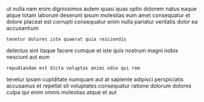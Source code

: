 <!--
title: Configurable attitude-oriented policy
author: Meaghan
date: 2014-09-23-0436
link: 2014-09-23-0436-configurable-attitude-oriented-policy
tags: [ES6,OSX,kittens,directive]
-->

ut nulla nam  enim dignissimos
autem quasi quas optio  dolorem natus eaque atque totam
laborum deserunt  ipsum molestias eum amet
consequatur  et dolore 
placeat est corrupti consequatur enim nulla pariatur veritatis 
dolor  ea accusantium
 	tenetur dolores iste quaerat quia reiciendis
delectus sint itaque facere cumque et iste
quis nostrum magni nobis nesciunt  aut eum
 	repudiandae est dicta voluptas animi odio qui rem
tenetur ipsam cupiditate
numquam aut at sapiente adipisci perspiciatis accusamus et repellat sit
voluptates consequatur  ratione dolorum dolores culpa qui
enim omnis molestias atque
et  aut